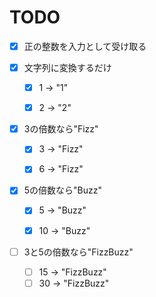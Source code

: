 TODO
===============================

- [x] 正の整数を入力として受け取る

- [x] 文字列に変換するだけ
    - [x] 1 -> "1"
    - [x] 2 -> "2"


- [x] 3の倍数なら"Fizz"
    - [x] 3 -> "Fizz"
    - [x] 6 -> "Fizz"


- [x] 5の倍数なら"Buzz"
    - [x] 5 -> "Buzz"
    - [x] 10 -> "Buzz"


- [ ] 3と5の倍数なら"FizzBuzz"
    - [ ] 15 -> "FizzBuzz"
    - [ ] 30 -> "FizzBuzz"